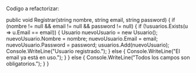 Codigo a refactorizar:

public void Registrar(string nombre, string email, string password)
{
    if (nombre != null && email != null && password != null)
    {
        if (!usuarios.Exists(u => u.Email == email))
        {
            Usuario nuevoUsuario = new Usuario();
            nuevoUsuario.Nombre = nombre;
            nuevoUsuario.Email = email;
            nuevoUsuario.Password = password;
            usuarios.Add(nuevoUsuario);
            Console.WriteLine("Usuario registrado.");
        }
        else
        {
            Console.WriteLine("El email ya está en uso.");
        }
    }
    else
    {
        Console.WriteLine("Todos los campos son obligatorios.");
    }
}
